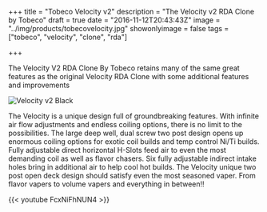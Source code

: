+++
title = "Tobeco Velocity v2"
description = "The Velocity v2 RDA Clone by Tobeco"
draft = true
date = "2016-11-12T20:43:43Z"
image = "../img/products/tobecovelocity.jpg"
showonlyimage = false
tags = ["tobeco", "velocity", "clone", "rda"]


+++

The Velocity V2 RDA Clone By Tobeco retains many of the same great features as the original Velocity RDA Clone with some additional features and improvements
<!--more-->

![Velocity v2 Black](/przvape/img/products/tobecovelocityv2black.jpg)

The Velocity is a unique design full of groundbreaking features. 
With infinite air flow adjustments and endless coiling options, there is no limit to the possibilities. 
The large deep well, dual screw two post design opens up enormous coiling options for exotic coil builds and temp control Ni/Ti builds. 
Fully adjustable direct horizontal H-Slots feed air to even the most demanding coil as well as flavor chasers. Six fully adjustable indirect intake holes bring in additional air to help cool hot builds.
The Velocity unique two post open deck design should satisfy even the most seasoned vaper. From flavor vapers to volume vapers and everything in between!!

{{< youtube FcxNiFhNUN4 >}}
